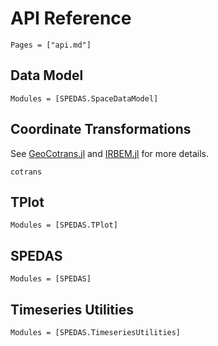 # API Reference

```@index
Pages = ["api.md"]
```

## Data Model

```@autodocs
Modules = [SPEDAS.SpaceDataModel]
```

## Coordinate Transformations

See [GeoCotrans.jl](https://juliaspacephysics.github.io/GeoCotrans.jl) and [IRBEM.jl](https://juliaspacephysics.github.io/IRBEM.jl) for more details.

```@docs
cotrans
```

## TPlot

```@autodocs
Modules = [SPEDAS.TPlot]
```

## SPEDAS

```@autodocs
Modules = [SPEDAS]
```

## Timeseries Utilities

```@autodocs
Modules = [SPEDAS.TimeseriesUtilities]
```